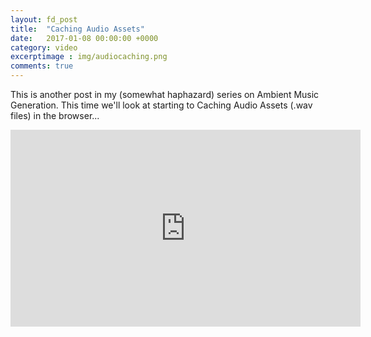 ```yaml
---
layout: fd_post
title:  "Caching Audio Assets"
date:   2017-01-08 00:00:00 +0000
category: video
excerptimage : img/audiocaching.png
comments: true
---
```


This is another post in my (somewhat haphazard) series on Ambient Music Generation. 
This time we'll look at starting to Caching Audio Assets (.wav files) in the browser...


<iframe width="560" height="315" src="https://www.youtube.com/embed/uWIzlSV0eLM" frameborder="0" allowfullscreen> </iframe>